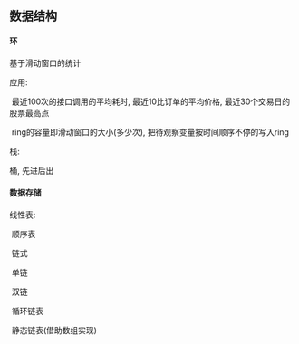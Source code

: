 ## 数据结构

#### 环

基于滑动窗口的统计

应用:

​	最近100次的接口调用的平均耗时, 最近10比订单的平均价格, 最近30个交易日的股票最高点

​	ring的容量即滑动窗口的大小(多少次), 把待观察变量按时间顺序不停的写入ring



栈: 

桶, 先进后出





#### 数据存储



线性表:

​	顺序表

​	链式

​		单链

​		双链

​		循环链表

​		静态链表(借助数组实现)